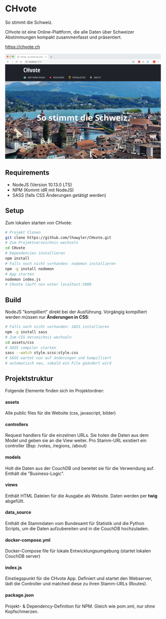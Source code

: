 # CHvote
So stimmt die Schweiz.

CHvote ist eine Online-Plattform, die alle Daten über Schweizer Abstimmungen kompakt zusammenfasst und präsentiert.

https://chvote.ch

![CHvote Start Screen](assets/images/chvote_screenshot.png "CHvote Start Screen")

## Requirements
- NodeJS (Version 10.13.0 LTS)
- NPM (Kommt idR mit NodeJS)
- SASS (falls CSS Änderungen getätigt werden)

## Setup
Zum lokalen starten von CHvote:
```bash
# Projekt Clonen
git clone https://github.com/lhuwyler/CHvote.git
# Zum Projektverzeichnis wechseln
cd CHvote
# Dependencies installieren
npm install
# Falls noch nicht vorhanden: nodemon installieren
npm -g install nodemon
# App starten
nodemon index.js
# CHvote läuft nun unter localhost:3000
```

## Build
NodeJS "kompilliert" direkt bei der Ausführung. Vorgängig kompilliert werden müssen nur __Änderungen in CSS__:

```bash
# Falls noch nicht vorhanden: SASS installieren
npm -g install sass
# Zum CSS Verzeichnis wechseln
cd assets/css
# SASS compiler starten
sass --watch style.scss:style.css
# SASS wartet nun auf änderungen und kompilliert
# automatisch neu, sobald ein File geändert wird
```

## Projektstruktur
Folgende Elemente finden sich im Projektordner:

#### assets
Alle public files für die Website (css, javascript, bilder)

#### controllers
Request handlers für die einzelnen URLs. Sie holen die Daten aus dem Model und geben sie an die View weiter. Pro Stamm-URL existiert ein controller (Bsp: /votes, /regions, /about)

#### models
Holt die Daten aus der CouchDB und bereitet sie für die Verwendung auf. Enthält die "Business-Logic".

#### views
Enthält HTML Dateien für die Ausgabe als Website. Daten werden per __twig__ abgefüllt.

#### data_source
Enthält die Stammdaten vom Bundesamt für Statistik und die Python Scripts, um die Daten aufzubereiten und in die CouchDB hochzuladen.

#### docker-compose.yml
Docker-Compose file für lokale Entwicklungsumgebung (startet lokalen CouchDB server)

#### index.js
Einstiegspunkt für die CHvote App. Definiert und startet den Webserver, lädt die Controller und matched diese zu ihren Stamm-URLs (Routes).

#### package.json
Projekt- & Dependency-Definition für NPM. Gleich wie pom.xml, nur ohne Kopfschmerzen.
